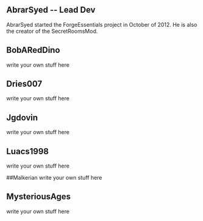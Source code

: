 ## AbrarSyed  -- Lead Dev
AbrarSyed started the ForgeEssentials project in October of 2012. He is also the creator of the SecretRoomsMod.

## BobARedDino
write your own stuff here

## Dries007
write your own stuff here

## Jgdovin
write your own stuff here

## Luacs1998
write your own stuff here

##Malkerian
write your own stuff here

## MysteriousAges
write your own stuff here